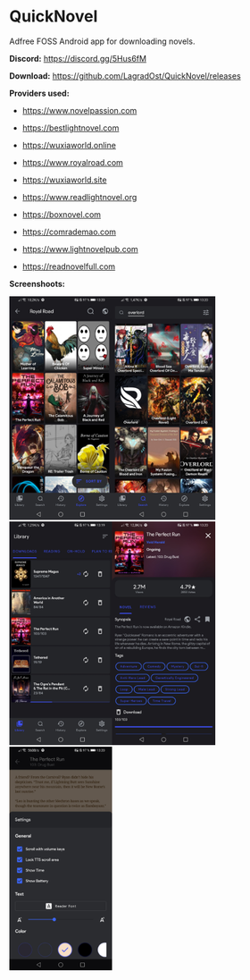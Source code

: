 # QuickNovel
Adfree FOSS Android app for downloading novels.

**Discord:** https://discord.gg/5Hus6fM

**Download:** https://github.com/LagradOst/QuickNovel/releases

**Providers used:** 

- https://www.novelpassion.com

- https://bestlightnovel.com

- https://wuxiaworld.online

- https://www.royalroad.com

- https://wuxiaworld.site

- https://www.readlightnovel.org

- https://boxnovel.com

- https://comrademao.com

- https://www.lightnovelpub.com

- https://readnovelfull.com

**Screenshoots:**

<img src="./.github/home.jpg" height="400"/><img src="./.github/search.jpg" height="400"/><img src="./.github/downloads.jpg" height="400"/><img src="./.github/result.jpg" height="400"/><img src="./.github/reader.jpg" height="400"/>
